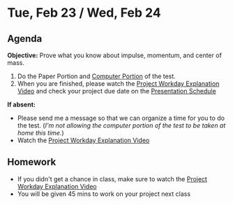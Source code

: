 Tue, Feb 23 / Wed, Feb 24
==================  
  
Agenda  
---------  
**Objective:** Prove what you know about impulse, momentum, and center of mass.

1. Do the Paper Portion and [Computer Portion][test] of the test.
2. When you are finished, please watch the [Project Workday Explanation Video][vid] and check your project due date on the [Presentation Schedule][sched]

**If absent:** 
- Please send me a message so that we can organize a time for you to do the test.  (*I'm not allowing the computer portion of the test to be taken at home this time.*)
- Watch the [Project Workday Explanation Video][vid]


<!--
**If absent:** Please make an effort to log in to Zoom during class time  
> [Link](https://us02web.zoom.us/j/89652361206?pwd=L3ZYQzBGNitFK0J6K1M4Nk1iM1dYQT09)  
> Time: 8am Friday, 1:25pm Friday, 8am Monday
> Meeting ID: 896 5236 1206  
> Passcode: J5ePse    
-->

Homework   
-------------  
- If you didn't get a chance in class, make sure to watch the [Project Workday Explanation Video][vid]
- You will be given 45 mins to work on your project next class

[vid]: https://avon.schoology.com/course/2624603229/materials/gp/4709497437
[sched]: https://avoncsc-my.sharepoint.com/:x:/g/personal/zjrohrbach_avon-schools_org/EVMXHFfIjQJDml8sDSyMeYsBLcV4ZCg-pDrGaicpsu_iBQ?e=RfXTgy
[test]: https://avon.schoology.com/assignment/4672226595/

<!--stackedit_data:
eyJoaXN0b3J5IjpbMzU3MzE1NDY5LDE1NjgwNDYwODEsLTc1MT
Y0Nzc0OCwtMTg3NjQyMTc4OCwtMTgxMTU2MTQxMCwtNzg2Mjcz
MzY5LC0xOTc3NTg5MTE3LC0xMTY3NDAxOTgxLDEzMDkxOTQwOC
wxMjY0NzM3ODM3LC0xNTAzNTAzNTk1LDIwMzQzMzk3MzMsLTY4
NzI1NjAxNiw1MTEyMzg0MjEsLTE1MzA0NzgwMjEsMTgxNzg0ND
AxNywtMTM1NzgwMzgxMiwxODQ3NDA0MzM3LDM4MTIzODU0NCwt
MTg1OTcyNjA3N119
-->